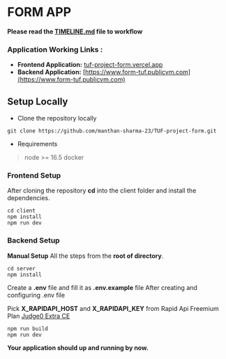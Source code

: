 # FORM APP

**Please read the [TIMELINE.md](./TIMELINE.md) file to workflow**

### Application Working Links :
- **Frontend Application:** [tuf-project-form.vercel.app](https://tuf-project-form.vercel.app/)
- **Backend Application:** [https://www.form-tuf.publicvm.com](https://www.form-tuf.publicvm.com)

## Setup Locally
- Clone the repository locally
```
git clone https://github.com/manthan-sharma-23/TUF-project-form.git
```
- Requirements
>node >= 16.5
>docker

### Frontend Setup
After cloning the repository **cd** into the client folder and install the dependencies.
```
cd client
npm install
npm run dev 
```

### Backend Setup

**Manual Setup**
All the steps from the **root of directory**.
```
cd server
npm install 
```
Create a **.env** file and fill it as **.env.example** file
After creating and configuring .env file

Pick **X_RAPIDAPI_HOST** and **X_RAPIDAPI_KEY** from Rapid Api  Freemium Plan [Judge0 Extra CE](https://rapidapi.com/judge0-official/api/judge0-extra-ce/pricing)
```
npm run build
npm run dev
```

**Your application should up and running by now.**



